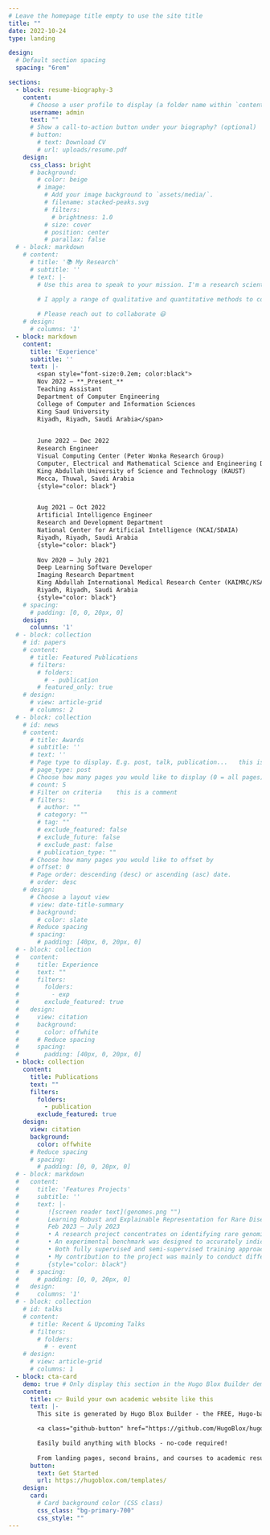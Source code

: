 ```yaml
---
# Leave the homepage title empty to use the site title
title: ""
date: 2022-10-24
type: landing

design:
  # Default section spacing
  spacing: "6rem"

sections:
  - block: resume-biography-3
    content:
      # Choose a user profile to display (a folder name within `content/authors/`)
      username: admin
      text: ""
      # Show a call-to-action button under your biography? (optional)
      # button:
        # text: Download CV
        # url: uploads/resume.pdf
    design:
      css_class: bright
      # background:
        # color: beige
        # image:
          # Add your image background to `assets/media/`.
          # filename: stacked-peaks.svg
          # filters:
            # brightness: 1.0
          # size: cover
          # position: center
          # parallax: false
  # - block: markdown
    # content:
      # title: '📚 My Research'
      # subtitle: ''
      # text: |-
        # Use this area to speak to your mission. I'm a research scientist in the Moonshot team at DeepMind. I blog about machine learning, deep learning, and moonshots.

        # I apply a range of qualitative and quantitative methods to comprehensively investigate the role of science and technology in the economy.
        
        # Please reach out to collaborate 😃
    # design:
      # columns: '1'
  - block: markdown
    content:
      title: 'Experience'
      subtitle: ''
      text: |- 
        <span style="font-size:0.2em; color:black">
        Nov 2022 – **_Present_**  
        Teaching Assistant  
        Department of Computer Engineering  
        College of Computer and Information Sciences  
        King Saud University  
        Riyadh, Riyadh, Saudi Arabia</span>   

        
        June 2022 – Dec 2022  
        Research Engineer  
        Visual Computing Center (Peter Wonka Research Group)  
        Computer, Electrical and Mathematical Science and Engineering Division  
        King Abdullah University of Science and Technology (KAUST)  
        Mecca, Thuwal, Saudi Arabia  
        {style="color: black"}


        Aug 2021 – Oct 2022  
        Artificial Intelligence Engineer  
        Research and Development Department  
        National Center for Artificial Intelligence (NCAI/SDAIA)  
        Riyadh, Riyadh, Saudi Arabia  
        {style="color: black"}  
        
        Nov 2020 – July 2021  
        Deep Learning Software Developer  
        Imaging Research Department  
        King Abdullah International Medical Research Center (KAIMRC/KSAU-HS)  
        Riyadh, Riyadh, Saudi Arabia  
        {style="color: black"}
    # spacing: 
      # padding: [0, 0, 20px, 0]
    design:
      columns: '1'
  # - block: collection
    # id: papers
    # content:
      # title: Featured Publications
      # filters:
        # folders:
          # - publication
        # featured_only: true
    # design:
      # view: article-grid
      # columns: 2
  # - block: collection
    # id: news
    # content:
      # title: Awards
      # subtitle: ''
      # text: ''
      # Page type to display. E.g. post, talk, publication...   this is a comment 
      # page_type: post
      # Choose how many pages you would like to display (0 = all pages)
      # count: 5
      # Filter on criteria    this is a comment
      # filters:
        # author: ""
        # category: ""
        # tag: ""
        # exclude_featured: false
        # exclude_future: false
        # exclude_past: false
        # publication_type: ""
      # Choose how many pages you would like to offset by    
      # offset: 0
      # Page order: descending (desc) or ascending (asc) date.    
      # order: desc
    # design:
      # Choose a layout view
      # view: date-title-summary
      # background: 
        # color: slate
      # Reduce spacing
      # spacing: 
        # padding: [40px, 0, 20px, 0]
  # - block: collection
  #   content:
  #     title: Experience
  #     text: ""
  #     filters:
  #       folders:
  #         - exp
  #       exclude_featured: true
  #   design:
  #     view: citation
  #     background:
  #       color: offwhite
  #     # Reduce spacing
  #     spacing: 
  #       padding: [40px, 0, 20px, 0]
  - block: collection
    content:
      title: Publications
      text: ""
      filters:
        folders:
          - publication
        exclude_featured: true
    design:
      view: citation
      background:
        color: offwhite
      # Reduce spacing
      # spacing: 
        # padding: [0, 0, 20px, 0]
  # - block: markdown
  #   content:
  #     title: 'Features Projects'
  #     subtitle: ''
  #     text: |- 
  #        ![screen reader text](genomes.png "")
  #        Learning Robust and Explainable Representation for Rare Disease Diagnosis From Facial Images  
  #        Feb 2023 – July 2023  
  #        • A research project concentrates on identifying rare genomics disease syndromes.  
  #        • An experimental benchmark was designed to accurately indicate the disorder type.  
  #        • Both fully supervised and semi-supervised training approaches were conducted.  
  #        • My contribution to the project was mainly to conduct different experimental setups with various model architectures and loss functions as well as preparing the training data.  
  #        {style="color: black"}   
  #   # spacing: 
  #     # padding: [0, 0, 20px, 0]
  #   design:
  #     columns: '1'
  # - block: collection
    # id: talks
    # content:
      # title: Recent & Upcoming Talks
      # filters:
        # folders:
          # - event
    # design:
      # view: article-grid
      # columns: 1
  - block: cta-card
    demo: true # Only display this section in the Hugo Blox Builder demo site
    content:
      title: 👉 Build your own academic website like this
      text: |-
        This site is generated by Hugo Blox Builder - the FREE, Hugo-based open source website builder trusted by 250,000+ academics like you.

        <a class="github-button" href="https://github.com/HugoBlox/hugo-blox-builder" data-color-scheme="no-preference: light; light: light; dark: dark;" data-icon="octicon-star" data-size="large" data-show-count="true" aria-label="Star HugoBlox/hugo-blox-builder on GitHub">Star</a>

        Easily build anything with blocks - no-code required!
        
        From landing pages, second brains, and courses to academic resumés, conferences, and tech blogs.
      button:
        text: Get Started
        url: https://hugoblox.com/templates/
    design:
      card:
        # Card background color (CSS class)
        css_class: "bg-primary-700"
        css_style: ""
---
```

